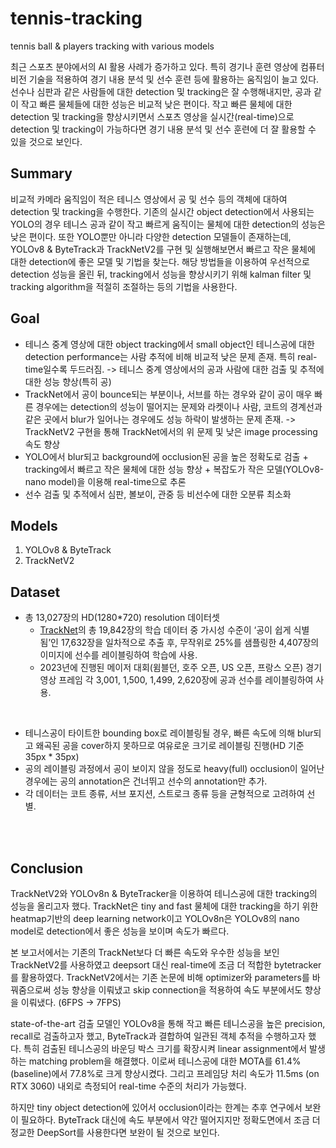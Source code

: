 # tennis-tracking
tennis ball &amp; players tracking with various models


최근 스포츠 분야에서의 AI 활용 사례가 증가하고 있다. 특히 경기나 훈련 영상에 컴퓨터 비전 기술을 적용하여 경기 내용 분석 및 선수 훈련 등에 활용하는 움직임이 늘고 있다. 선수나 심판과 같은 사람들에 대한 detection 및 tracking은 잘 수행해내지만, 공과 같이 작고 빠른 물체들에 대한 성능은 비교적 낮은 편이다. 작고 빠른 물체에 대한 detection 및 tracking을 향상시키면서 스포츠 영상을 실시간(real-time)으로 detection 및 tracking이 가능하다면 경기 내용 분석 및 선수 훈련에 더 잘 활용할 수 있을 것으로 보인다.

## Summary
비교적 카메라 움직임이 적은 테니스 영상에서 공 및 선수 등의 객체에 대하여 detection 및 tracking을 수행한다. 기존의 실시간 object detection에서 사용되는 YOLO의 경우 테니스 공과 같이 작고 빠르게 움직이는 물체에 대한 detection의 성능은 낮은 편이다. 또한 YOLO뿐만 아니라 다양한 detection 모델들이 존재하는데, YOLOv8 & ByteTrack과 TrackNetV2를 구현 및 실행해보면서 빠르고 작은 물체에 대한 detection에 좋은 모델 및 기법을 찾는다. 해당 방법들을 이용하여 우선적으로 detection 성능을 올린 뒤, tracking에서 성능을 향상시키기 위해 kalman filter 및 tracking algorithm을 적절히 조절하는 등의 기법을 사용한다. 

## Goal
- 테니스 중계 영상에 대한 object tracking에서 small object인 테니스공에 대한 detection performance는 사람 추적에 비해 비교적 낮은 문제 존재. 특히 real-time일수록 두드러짐.
-> 테니스 중계 영상에서의 공과 사람에 대한 검출 및 추적에 대한 성능 향상(특히 공)
- TrackNet에서 공이 bounce되는 부분이나, 서브를 하는 경우와 같이 공이 매우 빠른 경우에는 detection의 성능이 떨어지는 문제와 라켓이나 사람, 코트의 경계선과 같은 곳에서 blur가 일어나는 경우에도 성능 하락이 발생하는 문제 존재.
-> TrackNetV2 구현을 통해 TrackNet에서의 위 문제 및 낮은 image processing 속도 향상 
- YOLO에서 blur되고 background에 occlusion된 공을 높은 정확도로 검출 + tracking에서 빠르고 작은 물체에 대한 성능 향상 + 복잡도가 작은 모델(YOLOv8-nano model)을 이용해 real-time으로 추론
- 선수 검출 및 추적에서 심판, 볼보이, 관중 등 비선수에 대한 오분류 최소화


## Models
1. YOLOv8 & ByteTrack
2. TrackNetV2

## Dataset
- 총 13,027장의 HD(1280*720) resolution 데이터셋
  - [TrackNet](https://nol.cs.nctu.edu.tw:234/open-source/TrackNet)의 총 19,842장의 학습 데이터 중 가시성 수준이 ‘공이 쉽게 식별됨’인 17,632장을 일차적으로 추출 후, 무작위로 25%를 샘플링한 4,407장의 이미지에 선수를 레이블링하여 학습에 사용.
  - 2023년에 진행된 메이저 대회(윔블던, 호주 오픈, US 오픈, 프랑스 오픈) 경기 영상 프레임 각 3,001, 1,500, 1,499, 2,620장에 공과 선수를 레이블링하여 사용.
<br>

- 테니스공이 타이트한 bounding box로 레이블링될 경우, 빠른 속도에 의해 blur되고 왜곡된 공을 cover하지 못하므로 여유로운 크기로 레이블링 진행(HD 기준 35px * 35px)
- 공의 레이블링 과정에서 공이 보이지 않을 정도로 heavy(full) occlusion이 일어난 경우에는 공의 annotation은 건너뛰고 선수의 annotation만 추가.
- 각 데이터는 코트 종류, 서브 포지션, 스트로크 종류 등을 균형적으로 고려하여 선별.


<br>  
<br>  

## Conclusion
TrackNetV2와 YOLOv8n & ByteTracker을 이용하여 테니스공에 대한 tracking의 성능을 올리고자 했다. TrackNet은 tiny and fast 물체에 대한 tracking을 하기 위한 heatmap기반의 deep learning network이고 YOLOv8n은 YOLOv8의 nano model로 detection에서 좋은 성능을 보이며 속도가 빠르다.

본 보고서에서는 기존의 TrackNet보다 더 빠른 속도와 우수한 성능을 보인 TrackNetV2를 사용하였고 deepsort 대신 real-time에 조금 더 적합한 bytetracker를 활용하였다. TrackNetV2에서는 기존 논문에 비해 optimizer와 parameters를 바꿔줌으로써 성능 향상을 이뤄냈고 skip connection을 적용하여 속도 부분에서도 향상을 이뤄냈다. (6FPS -> 7FPS) 

state-of-the-art 검출 모델인 YOLOv8을 통해 작고 빠른 테니스공을 높은 precision, recall로 검출하고자 했고, ByteTrack과 결합하여 일관된 객체 추적을 수행하고자 했다. 특히 검출된 테니스공의 바운딩 박스 크기를 확장시켜 linear assignment에서 발생하는 matching problem을 해결했다. 이로써 테니스공에 대한 MOTA를 61.4%(baseline)에서 77.8%로 크게 향상시켰다. 그리고 프레임당 처리 속도가 11.5ms (on RTX 3060) 내외로 측정되어 real-time 수준의 처리가 가능했다.

하지만 tiny object detection에  있어서 occlusion이라는 한계는 추후 연구에서 보완이 필요하다.
ByteTrack 대신에 속도 부분에서 약간 떨어지지만 정확도면에서 조금 더 정교한 DeepSort를 사용한다면 보완이 될 것으로 보인다. 


<br>  
<br>  

